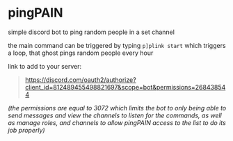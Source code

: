 # pingPAIN
simple discord bot to ping random people in a set channel

the main command can be triggered by typing `p]plink start` which
triggers a loop, that ghost pings random people every hour

link to add to your server:
>https://discord.com/oauth2/authorize?client_id=812489455498821697&scope=bot&permissions=268438544

*(the permissions are equal to 3072 which limits the bot to
only being able to send messages and view the channels to
listen for the commands, as well as manage roles, and channels
to allow pingPAIN access to the list to do its job properly)*
